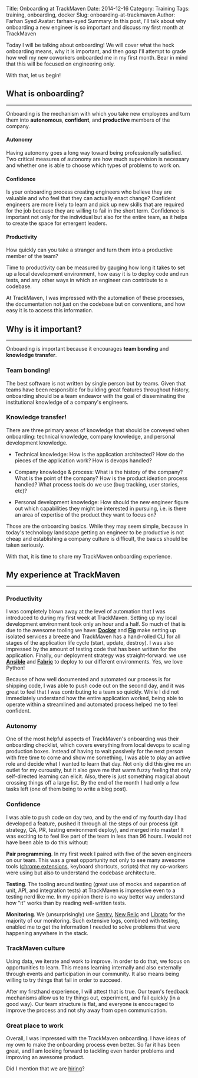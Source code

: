 Title: Onboarding at TrackMaven
Date: 2014-12-16
Category: Training
Tags: training, onboarding, docker
Slug: onboarding-at-trackmaven
Author: Farhan Syed
Avatar: farhan-syed
Summary: In this post, I'll talk about why onboarding a new engineer is so important and discuss my first month at TrackMaven


Today I will be talking about onboarding! We will cover what the heck onboarding means, why it is important, and then *gasp* I'll attempt to grade how well my new coworkers onboarded me in my first month. Bear in mind that this will be focused on engineering only.

With that, let us begin!


## What is onboarding?

---

>
Onboarding is the mechanism with which you take new employees and turn them into **autonomous**, **confident**, and **productive** members of the company. 



#### Autonomy

Having autonomy goes a long way toward being professionally satisfied. Two critical measures of autonomy are how much supervision is necessary and whether one is able to choose which types of problems to work on.


#### Confidence

Is your onboarding process creating engineers who believe they are valuable and who feel that they can actually enact change? Confident engineers are more likely to learn and pick up new skills that are required for the job because they are willing to fail in the short term. Confidence is important not only for the individual but also for the entire team, as it helps to create the space for emergent leaders.


#### Productivity
How quickly can you take a stranger and turn them into a productive member of the team?

Time to productivity can be measured by gauging how long it takes to set up a local development environment, how easy it is to deploy code and run tests, and any other ways in which an engineer can contribute to a codebase.

At TrackMaven, I was impressed with the automation of these processes, the documentation not just on the codebase but on conventions, and how easy it is to access this information.

## Why is it important?

---

>
Onboarding is important because it encourages **team bonding** and **knowledge transfer**.



### Team bonding!

The best software is not written by single person but by teams. Given that teams have been responsible for building great features throughout history, onboarding should be a team endeavor with the goal of disseminating the institutional knowledge of a company's engineers.



### Knowledge transfer!

There are three primary areas of knowledge that should be conveyed when onboarding: technical knowledge, company knowledge, and personal development knowledge.

- Technical knowledge: How is the application architected? How do the pieces of the application work? How is devops handled?

- Company knowledge & process: What is the history of the company? What is the point of the company? How is the product ideation process handled? What process tools do we use (bug tracking, user stories, etc)?

- Personal development knowledge: How should the new engineer figure out which capabilities they might be interested in pursuing, i.e. is there an area of expertise of the product they want to focus on?

Those are the onboarding basics. While they may seem simple, because in today's technology landscape getting an engineer to be productive is not cheap and establishing a company culture is difficult, the basics should be taken seriously.

With that, it is time to share my TrackMaven onboarding experience.


## My experience at TrackMaven
----


### Productivity

I was completely blown away at the level of automation that I was introduced to during my first week at TrackMaven. Setting up my local development environment took only an hour and a half. So much of that is due to the awesome tooling we have: **[Docker](https://www.docker.com/)** and **[Fig](https://www.orchardup.com/)** make setting up isolated services a breeze and TrackMaven has a hand-rolled CLI for all stages of the application life cycle (start, update, destroy). I was also impressed by the amount of testing code that has been written for the application. Finally, our deployment strategy was straight-forward: we use **[Ansible](http://www.ansible.com/home)** and **[Fabric](http://www.fabfile.org/)** to deploy to our different environments. Yes, we love Python!

Because of how well documented and automated our process is for shipping code, I was able to push code out on the second day, and it was great to feel that I was contributing to a team so quickly. While I did not immediately understand how the entire application worked, being able to operate within a streamlined and automated process helped me to feel confident.


### Autonomy


One of the most helpful aspects of TrackMaven's onboarding was their onboarding checklist, which covers everything from local devops to scaling production boxes. Instead of having to wait passively for the next person with free time to come and show me something, I was able to play an active role and decide what I wanted to learn that day. Not only did this give me an outlet for my curousity, but it also gave me that warm fuzzy feeling that only self-directed learning can elicit. Also, there is just something magical about crossing things off a large list. By the end of the month I had only a few tasks left (one of them being to write a blog post). 


### Confidence

I was able to push code on day two, and by the end of my fourth day I had developed a feature, pushed it through all the steps of our process (git strategy, QA, PR, testing environment deploy), and merged into master! It was exciting to to feel like part of the team in less than 96 hours. I would not have been able to do this without:

**Pair programming**. In my first week I paired with five of the seven engineers on our team. This was a great opportunity not only to see many awesome tools ([chrome extensions](https://chrome.google.com/webstore/detail/octotree/bkhaagjahfmjljalopjnoealnfndnagc?hl=en-US), keyboard shortcuts, scripts) that my co-workers were using but also to understand the codebase architecture.

**Testing**. The tooling around testing (great use of mocks and separation of unit, API, and integration tests) at TrackMaven is impressive even to a testing nerd like me. In my opinion there is no way better way understand how "it" works than by reading well-written tests.

**Monitoring**. We (unsurprisingly) use [Sentry](https://getsentry.com/welcome/), [New Relic](http://newrelic.com/) and [Librato](https://www.librato.com/) for the majority of our monitoring. Such extensive logs, combined with testing, enabled me to get the information I needed to solve problems that were happening anywhere in the stack.


### TrackMaven culture

>
Using data, we iterate and work to improve. In order to do that, we focus on opportunities to learn. This means learning internally and also externally through events and participation in our community. It also means being willing to try things that fail in order to succeed.

After my firsthand experience, I will attest that is true. Our team's feedback mechanisms allow us to try things out, experiment, and fail quickly (in a good way). Our team structure is flat, and everyone is encouraged to improve the process and not shy away from open communication.

###  Great place to work

Overall, I was impressed with the TrackMaven onboarding. I have ideas of my own to make the onboarding process even better. So far it has been great, and I am looking forward to tackling even harder problems and improving an awesome product. 

Did I mention that we are [hiring](http://trackmaven.com/careers)?
